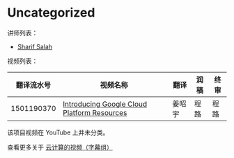 # Uncategorized

讲师列表：

*   [Sharif Salah](https://plus.google.com/103057053147910473099/posts)
 
视频列表：

| 翻译流水号 | 视频名称 | 翻译 | 润稿 | 终审 |
| -- | -- | -- | -- | -- |
| 1501190370 | [Introducing Google Cloud Platform Resources](1501190370-introducing-google-cloud-platform-resources.html)  | 姜昭宇 | 程路 | 程路 |

该项目视频在 YouTube 上并未分类。

查看更多关于 [云计算的视频（字幕组）](https://pub.gfansub.com/Cloud/index.html)